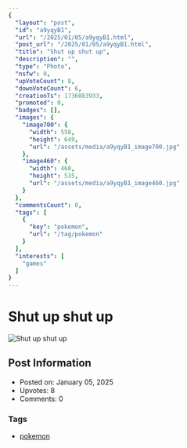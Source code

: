 ```yaml
---
{
  "layout": "post",
  "id": "a9yqyB1",
  "url": "/2025/01/05/a9yqyB1.html",
  "post_url": "/2025/01/05/a9yqyB1.html",
  "title": "Shut up shut up",
  "description": "",
  "type": "Photo",
  "nsfw": 0,
  "upVoteCount": 8,
  "downVoteCount": 6,
  "creationTs": 1736083933,
  "promoted": 0,
  "badges": [],
  "images": {
    "image700": {
      "width": 558,
      "height": 649,
      "url": "/assets/media/a9yqyB1_image700.jpg"
    },
    "image460": {
      "width": 460,
      "height": 535,
      "url": "/assets/media/a9yqyB1_image460.jpg"
    }
  },
  "commentsCount": 0,
  "tags": [
    {
      "key": "pokemon",
      "url": "/tag/pokemon"
    }
  ],
  "interests": [
    "games"
  ]
}
---
```


# Shut up shut up

![Shut up shut up](/assets/media/a9yqyB1_image700.jpg)

## Post Information

- Posted on: January 05, 2025
- Upvotes: 8
- Comments: 0

### Tags

- [pokemon](/tag/pokemon)
